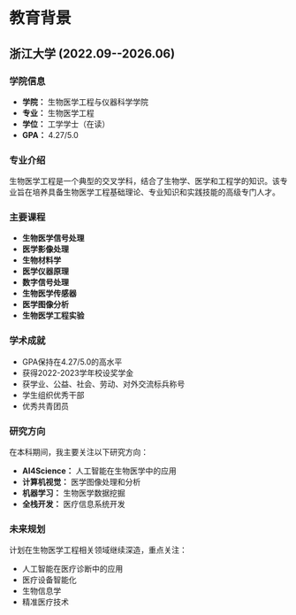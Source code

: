 # 教育背景

## 浙江大学 (2022.09--2026.06)

### 学院信息
- **学院：** 生物医学工程与仪器科学学院
- **专业：** 生物医学工程
- **学位：** 工学学士（在读）
- **GPA：** 4.27/5.0

### 专业介绍
生物医学工程是一个典型的交叉学科，结合了生物学、医学和工程学的知识。该专业旨在培养具备生物医学工程基础理论、专业知识和实践技能的高级专门人才。

### 主要课程
- **生物医学信号处理**
- **医学影像处理**
- **生物材料学**
- **医学仪器原理**
- **数字信号处理**
- **生物医学传感器**
- **医学图像分析**
- **生物医学工程实验**

### 学术成就
- GPA保持在4.27/5.0的高水平
- 获得2022-2023学年校设奖学金
- 获学业、公益、社会、劳动、对外交流标兵称号
- 学生组织优秀干部
- 优秀共青团员

### 研究方向
在本科期间，我主要关注以下研究方向：
- **AI4Science：** 人工智能在生物医学中的应用
- **计算机视觉：** 医学图像处理和分析
- **机器学习：** 生物医学数据挖掘
- **全栈开发：** 医疗信息系统开发

### 未来规划
计划在生物医学工程相关领域继续深造，重点关注：
- 人工智能在医疗诊断中的应用
- 医疗设备智能化
- 生物信息学
- 精准医疗技术 